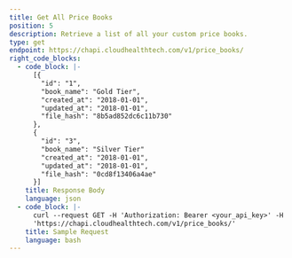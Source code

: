 ```yaml
---
title: Get All Price Books
position: 5
description: Retrieve a list of all your custom price books.
type: get
endpoint: https://chapi.cloudhealthtech.com/v1/price_books/
right_code_blocks:
  - code_block: |-
      [{
        "id": "1",
        "book_name": "Gold Tier",
        "created_at": "2018-01-01",
        "updated_at": "2018-01-01",
        "file_hash": "8b5ad852dc6c11b730"
      },
      {
        "id": "3",
        "book_name": "Silver Tier"
        "created_at": "2018-01-01",
        "updated_at": "2018-01-01",
        "file_hash": "0cd8f13406a4ae"
      }]
    title: Response Body
    language: json
  - code_block: |-
      curl --request GET -H 'Authorization: Bearer <your_api_key>' -H 'Content-Type: application/json'
      'https://chapi.cloudhealthtech.com/v1/price_books/'
    title: Sample Request
    language: bash
---
```

